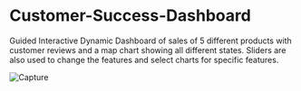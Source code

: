 # Customer-Success-Dashboard
Guided Interactive Dynamic Dashboard of sales of 5 different products with customer reviews and a map chart showing all different states. Sliders are also used to change the features and select charts for specific features.

![Capture](https://github.com/AbdAziz1/Customer-Success-Dashboard/assets/118743899/5e5aa305-5702-42f8-b38b-c25f5ca43cee)
